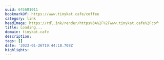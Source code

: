 ```yaml
---
uuid: 645601011
bookmarkOf: https://www.tinykat.cafe/coffee
category: link
headImage: https://rdl.ink/render/https%3A%2F%2Fwww.tinykat.cafe%2Fcoffee
title: Loading...
domain: tinykat.cafe
description: 
tags: []
date: '2023-01-26T19:44:18.708Z'
highlights: 
---
```



